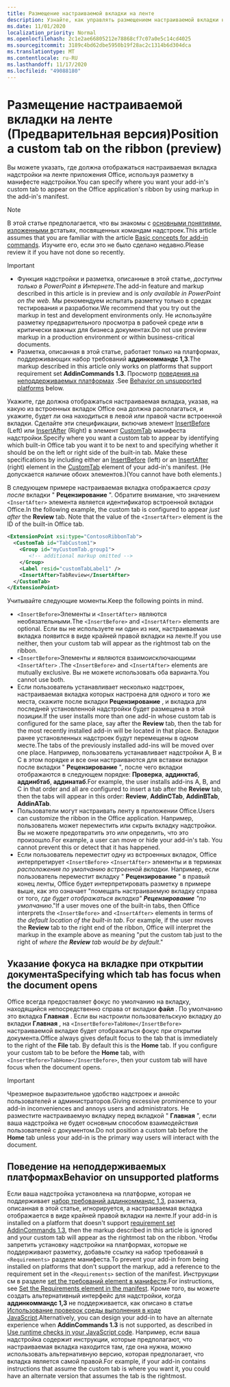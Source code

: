 ```yaml
---
title: Размещение настраиваемой вкладки на ленте
description: Узнайте, как управлять размещением настраиваемой вкладки на ленте Office и наличием фокуса по умолчанию.
ms.date: 11/01/2020
localization_priority: Normal
ms.openlocfilehash: 2c1e2ae66805212e78868cf7c07a0e5c14cd4025
ms.sourcegitcommit: 3189c4bd62dbe5950b19f28ac2c1314b6d304dca
ms.translationtype: MT
ms.contentlocale: ru-RU
ms.lasthandoff: 11/17/2020
ms.locfileid: "49088180"
---
```

# <a name="position-a-custom-tab-on-the-ribbon-preview"></a><span data-ttu-id="30e78-103">Размещение настраиваемой вкладки на ленте (Предварительная версия)</span><span class="sxs-lookup"><span data-stu-id="30e78-103">Position a custom tab on the ribbon (preview)</span></span>

<span data-ttu-id="30e78-104">Вы можете указать, где должна отображаться настраиваемая вкладка надстройки на ленте приложения Office, используя разметку в манифесте надстройки.</span><span class="sxs-lookup"><span data-stu-id="30e78-104">You can specify where you want your add-in's custom tab to appear on the Office application's ribbon by using markup in the add-in's manifest.</span></span>

> [!NOTE]
> <span data-ttu-id="30e78-105">В этой статье предполагается, что вы знакомы с [основными понятиями, изложенными в](add-in-commands.md)статьях, посвященных командам надстроек.</span><span class="sxs-lookup"><span data-stu-id="30e78-105">This article assumes that you are familiar with the article [Basic concepts for add-in commands](add-in-commands.md).</span></span> <span data-ttu-id="30e78-106">Изучите его, если это не было сделано недавно.</span><span class="sxs-lookup"><span data-stu-id="30e78-106">Please review it if you have not done so recently.</span></span>

> [!IMPORTANT]
>
> - <span data-ttu-id="30e78-107">Функция надстройки и разметка, описанные в этой статье, *доступны только в PowerPoint в Интернете*.</span><span class="sxs-lookup"><span data-stu-id="30e78-107">The add-in feature and markup described in this article is in preview and is *only available in PowerPoint on the web*.</span></span> <span data-ttu-id="30e78-108">Мы рекомендуем испытать разметку только в средах тестирования и разработки.</span><span class="sxs-lookup"><span data-stu-id="30e78-108">We recommend that you try out the markup in test and development environments only.</span></span> <span data-ttu-id="30e78-109">Не используйте разметку предварительного просмотра в рабочей среде или в критически важных для бизнеса документах.</span><span class="sxs-lookup"><span data-stu-id="30e78-109">Do not use preview markup in a production environment or within business-critical documents.</span></span>
> - <span data-ttu-id="30e78-110">Разметка, описанная в этой статье, работает только на платформах, поддерживающих набор требований **аддинкоммандс 1,3**.</span><span class="sxs-lookup"><span data-stu-id="30e78-110">The markup described in this article only works on platforms that support requirement set **AddinCommands 1.3**.</span></span> <span data-ttu-id="30e78-111">Просмотр [поведения на неподдерживаемых платформах](#behavior-on-unsupported-platforms) .</span><span class="sxs-lookup"><span data-stu-id="30e78-111">See [Behavior on unsupported platforms](#behavior-on-unsupported-platforms) below.</span></span>

<span data-ttu-id="30e78-112">Укажите, где должна отображаться настраиваемая вкладка, указав, на какую из встроенных вкладок Office она должна располагаться, и укажите, будет ли она находиться в левой или правой части встроенной вкладки. Сделайте эти спецификации, включив элемент [InsertBefore](../reference/manifest/customtab.md#insertbefore) (Left) или [InsertAfter](../reference/manifest/customtab.md#insertafter) (Right) в элемент [CustomTab](../reference/manifest/customtab.md) манифеста надстройки.</span><span class="sxs-lookup"><span data-stu-id="30e78-112">Specify where you want a custom tab to appear by identifying which built-in Office tab you want it to be next to and specifying whether it should be on the left or right side of the built-in tab. Make these specifications by including either an [InsertBefore](../reference/manifest/customtab.md#insertbefore) (left) or an [InsertAfter](../reference/manifest/customtab.md#insertafter) (right) element in the [CustomTab](../reference/manifest/customtab.md) element of your add-in's manifest.</span></span> <span data-ttu-id="30e78-113">(Не допускается наличие обоих элементов.)</span><span class="sxs-lookup"><span data-stu-id="30e78-113">(You cannot have both elements.)</span></span>

<span data-ttu-id="30e78-114">В следующем примере настраиваемая вкладка отображается *сразу после* вкладки " **Рецензирование** ". Обратите внимание, что значением `<InsertAfter>` элемента является идентификатор встроенной вкладки Office.</span><span class="sxs-lookup"><span data-stu-id="30e78-114">In the following example, the custom tab is configured to appear *just after* the **Review** tab. Note that the value of the `<InsertAfter>` element is the ID of the built-in Office tab.</span></span> 

```xml
<ExtensionPoint xsi:type="ContosoRibbonTab">
  <CustomTab id="TabCustom1">
    <Group id="myCustomTab.group1">
       <!-- additional markup omitted -->
    </Group>
    <Label resid="customTabLabel1" />
    <InsertAfter>TabReview</InsertAfter>
  </CustomTab>
</ExtensionPoint>
```

<span data-ttu-id="30e78-115">Учитывайте следующие моменты.</span><span class="sxs-lookup"><span data-stu-id="30e78-115">Keep the following points in mind.</span></span>

- <span data-ttu-id="30e78-116">`<InsertBefore>`Элементы и `<InsertAfter>` являются необязательными.</span><span class="sxs-lookup"><span data-stu-id="30e78-116">The  `<InsertBefore>` and  `<InsertAfter>` elements are optional.</span></span> <span data-ttu-id="30e78-117">Если вы не используете ни один из них, настраиваемая вкладка появится в виде крайней правой вкладки на ленте.</span><span class="sxs-lookup"><span data-stu-id="30e78-117">If you use neither, then your custom tab will appear as the rightmost tab on the ribbon.</span></span>
- <span data-ttu-id="30e78-118">`<InsertBefore>`Элементы и являются взаимоисключающими `<InsertAfter>` .</span><span class="sxs-lookup"><span data-stu-id="30e78-118">The  `<InsertBefore>` and  `<InsertAfter>` elements are mutually exclusive.</span></span> <span data-ttu-id="30e78-119">Вы не можете использовать оба варианта.</span><span class="sxs-lookup"><span data-stu-id="30e78-119">You cannot use both.</span></span>
- <span data-ttu-id="30e78-120">Если пользователь устанавливает несколько надстроек, настраиваемая вкладка которых настроена для одного и того же места, скажите после вкладки **Рецензирование** , и вкладка для последней установленной надстройки будет размещена в этой позиции.</span><span class="sxs-lookup"><span data-stu-id="30e78-120">If the user installs more than one add-in whose custom tab is configured for the same place, say after the **Review** tab, then the tab for the most recently installed add-in will be located in that place.</span></span> <span data-ttu-id="30e78-121">Вкладки ранее установленных надстроек будут перемещены в одном месте.</span><span class="sxs-lookup"><span data-stu-id="30e78-121">The tabs of the previously installed add-ins will be moved over one place.</span></span> <span data-ttu-id="30e78-122">Например, пользователь устанавливает надстройки A, B и C в этом порядке и все они настраиваются для вставки вкладки после вкладки " **Рецензирование** ", после чего вкладки отображаются в следующем порядке: **Проверка**, **аддинктаб**, **аддинбтаб**, **аддинатаб**.</span><span class="sxs-lookup"><span data-stu-id="30e78-122">For example, the user installs add-ins A, B, and C in that order and all are configured to insert a tab after the **Review** tab, then the tabs will appear in this order: **Review**, **AddinCTab**, **AddinBTab**, **AddinATab**.</span></span>
- <span data-ttu-id="30e78-123">Пользователи могут настраивать ленту в приложении Office.</span><span class="sxs-lookup"><span data-stu-id="30e78-123">Users can customize the ribbon in the Office application.</span></span> <span data-ttu-id="30e78-124">Например, пользователь может переместить или скрыть вкладку надстройки. Вы не можете предотвратить это или определить, что это произошло.</span><span class="sxs-lookup"><span data-stu-id="30e78-124">For example, a user can move or hide your add-in's tab. You cannot prevent this or detect that it has happened.</span></span>
- <span data-ttu-id="30e78-125">Если пользователь переместит одну из встроенных вкладок, Office интерпретирует `<InsertBefore>`  `<InsertAfter>` элементы и в терминах *расположения по умолчанию встроенной вкладки*. Например, если пользователь переместит вкладку " **Рецензирование** " в правый конец ленты, Office будет интерпретировать разметку в примере выше, как это означает "помещать настраиваемую вкладку справа от того, *где будет отображаться вкладка" **Рецензирование** "по умолчанию*."</span><span class="sxs-lookup"><span data-stu-id="30e78-125">If a user moves one of the built-in tabs, then Office interprets the `<InsertBefore>` and  `<InsertAfter>` elements in terms of *the default location of the built-in tab*. For example, if the user moves the **Review** tab to the right end of the ribbon, Office will interpret the markup in the example above as meaning "put the custom tab just to the right of *where the **Review** tab would be by default*."</span></span>

## <a name="specifying-which-tab-has-focus-when-the-document-opens"></a><span data-ttu-id="30e78-126">Указание фокуса на вкладке при открытии документа</span><span class="sxs-lookup"><span data-stu-id="30e78-126">Specifying which tab has focus when the document opens</span></span>

<span data-ttu-id="30e78-127">Office всегда предоставляет фокус по умолчанию на вкладку, находящийся непосредственно справа от вкладки **файл** . По умолчанию это вкладка **Главная** . Если вы настроили пользовательскую вкладку до вкладки **Главная** , на `<InsertBefore>TabHome</InsertBefore>` настраиваемой вкладке будет отображаться фокус при открытии документа.</span><span class="sxs-lookup"><span data-stu-id="30e78-127">Office always gives default focus to the tab that is immediately to the right of the **File** tab. By default this is the **Home** tab. If you configure your custom tab to be before the **Home** tab, with `<InsertBefore>TabHome</InsertBefore>`, then your custom tab will have focus when the document opens.</span></span>

> [!IMPORTANT]
> <span data-ttu-id="30e78-128">Чрезмерное выразительное удобство надстроек и аннойс пользователей и администраторов.</span><span class="sxs-lookup"><span data-stu-id="30e78-128">Giving excessive prominence to your add-in inconveniences and annoys users and administrators.</span></span> <span data-ttu-id="30e78-129">Не разместите настраиваемую вкладку перед вкладкой " **Главная** ", если ваша надстройка не будет основным способом взаимодействия пользователей с документом.</span><span class="sxs-lookup"><span data-stu-id="30e78-129">Do not position a custom tab before the **Home** tab unless your add-in is the primary way users will interact with the document.</span></span>

## <a name="behavior-on-unsupported-platforms"></a><span data-ttu-id="30e78-130">Поведение на неподдерживаемых платформах</span><span class="sxs-lookup"><span data-stu-id="30e78-130">Behavior on unsupported platforms</span></span>

<span data-ttu-id="30e78-131">Если ваша надстройка установлена на платформе, которая не поддерживает [набор требований аддинкоммандс 1,3](../reference/requirement-sets/add-in-commands-requirement-sets.md), разметка, описанная в этой статье, игнорируется, а настраиваемая вкладка отображается в виде крайней правой вкладки на ленте.</span><span class="sxs-lookup"><span data-stu-id="30e78-131">If your add-in is installed on a platform that doesn't support [requirement set AddinCommands 1.3](../reference/requirement-sets/add-in-commands-requirement-sets.md), then the markup described in this article is ignored and your custom tab will appear as the rightmost tab on the ribbon.</span></span> <span data-ttu-id="30e78-132">Чтобы запретить установку надстройки на платформах, которые не поддерживают разметку, добавьте ссылку на набор требований в `<Requirements>` разделе манифеста.</span><span class="sxs-lookup"><span data-stu-id="30e78-132">To prevent your add-in from being installed on platforms that don't support the markup, add a reference to the requirement set in the `<Requirements>` section of the manifest.</span></span> <span data-ttu-id="30e78-133">Инструкции см в разделе [set the требований element в манифесте](../develop/specify-office-hosts-and-api-requirements.md#set-the-requirements-element-in-the-manifest).</span><span class="sxs-lookup"><span data-stu-id="30e78-133">For instructions, see [Set the Requirements element in the manifest](../develop/specify-office-hosts-and-api-requirements.md#set-the-requirements-element-in-the-manifest).</span></span> <span data-ttu-id="30e78-134">Кроме того, вы можете создать альтернативный интерфейс для надстройки, когда **аддинкоммандс 1,3** не поддерживается, как описано в статье [Использование проверок среды выполнения в коде JavaScript](../develop/specify-office-hosts-and-api-requirements.md#use-runtime-checks-in-your-javascript-code).</span><span class="sxs-lookup"><span data-stu-id="30e78-134">Alternatively, you can design your add-in to have an alternate experience when **AddinCommands 1.3** is not supported, as described in [Use runtime checks in your JavaScript code](../develop/specify-office-hosts-and-api-requirements.md#use-runtime-checks-in-your-javascript-code).</span></span> <span data-ttu-id="30e78-135">Например, если ваша надстройка содержит инструкции, которые предполагают, что настраиваемая вкладка находится там, где она нужна, можно использовать альтернативную версию, которая предполагает, что вкладка является самой правой.</span><span class="sxs-lookup"><span data-stu-id="30e78-135">For example, if your add-in contains instructions that assume the custom tab is where you want it, you could have an alternate version that assumes the tab is the rightmost.</span></span>
